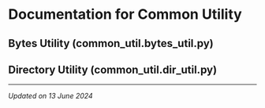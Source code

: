 # Documentation for Common Utility

## Bytes Utility (common_util.bytes_util.py)

## Directory Utility (common_util.dir_util.py)

***

*Updated on 13 June 2024*